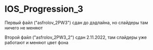 # IOS_Progression_3
Первый файл ("asfrolov_2PW3") сдан до дэдлайна, но слайдеры там ничего не меняют

Второй файл ("asfrolov_2PW3_2") сдан 2.11.2022, там слайдеры уже работают и меняют цвет фона

